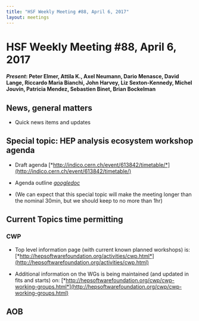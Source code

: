 ```yaml
---
title: "HSF Weekly Meeting #88, April 6, 2017"
layout: meetings
---
```


# HSF Weekly Meeting #88, April 6, 2017

#### *Present*: Peter Elmer, Attila K., Axel Neumann, Dario Menasce, David Lange, Riccardo Maria Bianchi, John Harvey, Liz Sexton-Kennedy, Michel Jouvin, Patricia Mendez, Sebastien Binet, Brian Bockelman

## News, general matters

-   Quick news items and updates

## Special topic: HEP analysis ecosystem workshop agenda

-   Draft agenda [*http://indico.cern.ch/event/613842/timetable/*](http://indico.cern.ch/event/613842/timetable/)

-   Agenda outline [*googledoc*](https://docs.google.com/document/d/1F2v4W5X216sXALToBTT-jT0fFkaIQhld2cqDnSqdv-I/edit?usp=sharing)

-   (We can expect that this special topic will make the meeting longer than the nominal 30min, but we should keep to no more than 1hr)

## Current Topics time permitting

### CWP

-   Top level information page (with current known planned workshops) is: [*http://hepsoftwarefoundation.org/activities/cwp.html*](http://hepsoftwarefoundation.org/activities/cwp.html)

-   Additional information on the WGs is being maintained (and updated in fits and starts) on: [*http://hepsoftwarefoundation.org/cwp/cwp-working-groups.html*](http://hepsoftwarefoundation.org/cwp/cwp-working-groups.html)

## AOB
